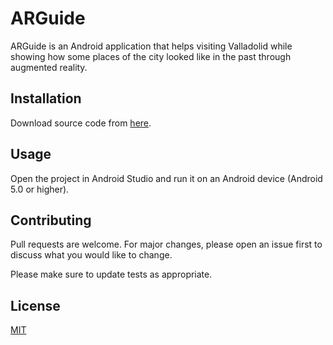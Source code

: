 # ARGuide

ARGuide is an Android application that helps visiting Valladolid while showing how some places of the city looked like in the past through augmented reality.
## Installation

Download source code from [here](https://drive.google.com/file/d/1aKE_CWiqsLyEdg_2fKmqNNGmtLBt_BL_/view?usp=sharing).


## Usage

Open the project in Android Studio and run it on an Android device (Android 5.0 or higher).

## Contributing
Pull requests are welcome. For major changes, please open an issue first to discuss what you would like to change.

Please make sure to update tests as appropriate.

## License
[MIT](https://choosealicense.com/licenses/mit/)
